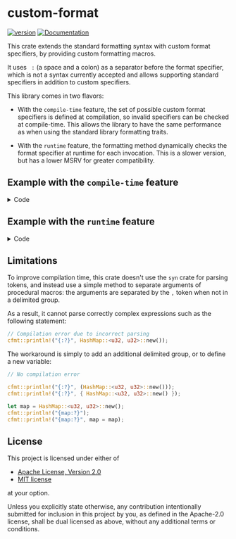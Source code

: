 # custom-format

[![version](https://img.shields.io/crates/v/custom-format?color=blue&style=flat-square)](https://crates.io/crates/custom-format)
[![Documentation](https://docs.rs/custom-format/badge.svg)](https://docs.rs/custom-format)

This crate extends the standard formatting syntax with custom format specifiers, by providing custom formatting macros.

It uses ` :` (a space and a colon) as a separator before the format specifier, which is not a syntax currently accepted and allows supporting standard specifiers in addition to custom specifiers.

This library comes in two flavors:

* With the `compile-time` feature, the set of possible custom format specifiers is defined at compilation, so invalid specifiers can be checked at compile-time.
This allows the library to have the same performance as when using the standard library formatting traits.

* With the `runtime` feature, the formatting method dynamically checks the format specifier at runtime for each invocation. This is a slower version, but has a lower MSRV for greater compatibility.

## Example with the `compile-time` feature

<details>
<summary>Code</summary>

```rust
use custom_format::compile_time as cfmt;
use custom_format::custom_formatter;

use core::fmt;

pub struct DateTime {
    year: i32,
    month: u8,
    month_day: u8,
    hour: u8,
    minute: u8,
    second: u8,
    nanoseconds: u32,
}

macro_rules! impl_custom_format_for_datetime {
    (match spec { $($spec:literal => $func:expr $(,)?)* }) => {
        $(
            impl cfmt::CustomFormat<{ cfmt::spec($spec) }> for DateTime {
                fn fmt(&self, f: &mut fmt::Formatter) -> fmt::Result {
                    ($func as fn(&Self, &mut fmt::Formatter) -> fmt::Result)(self, f)
                }
            }
        )*
    };
}

impl_custom_format_for_datetime!(match spec {
    // Year with pad for at least 4 digits
    "%Y" => |this, f| write!(f, "{:04}", this.year),
    // Year % 100 (00..99)
    "%y" => |this, f| write!(f, "{:02}", (this.year % 100).abs()),
    // Month of the year, zero-padded (01..12)
    "%m" => |this, f| write!(f, "{:02}", this.month),
    // Day of the month, zero-padded (01..31)
    "%d" => |this, f| write!(f, "{:02}", this.month_day),
    // Hour of the day, 24-hour clock, zero-padded (00..23)
    "%H" => |this, f| write!(f, "{:02}", this.hour),
    // Minute of the hour (00..59)
    "%M" => |this, f| write!(f, "{:02}", this.minute),
    // Second of the minute (00..60)
    "%S" => |this, f| write!(f, "{:02}", this.second),
    // Nanosecond (9 digits)
    "%9N" => |this, f| write!(f, "{:09}", this.nanoseconds),
    // Date (%m/%d/%y)
    "%D" => {
        |this, f| {
            let month = custom_formatter!("%m", this);
            let day = custom_formatter!("%d", this);
            let year = custom_formatter!("%y", this);
            write!(f, "{}/{}/{}", month, day, year)
        }
    }
    // The ISO 8601 date format (%Y-%m-%d)
    "%F" => {
        |this, f| {
            let year = custom_formatter!("%Y", this);
            let month = custom_formatter!("%m", this);
            let day = custom_formatter!("%d", this);
            write!(f, "{}-{}-{}", year, month, day)
        }
    }
    // 24-hour time (%H:%M:%S)
    "%T" => {
        |this, f| {
            let hour = custom_formatter!("%H", this);
            let minute = custom_formatter!("%M", this);
            let second = custom_formatter!("%S", this);
            write!(f, "{}:{}:{}", hour, minute, second)
        }
    }
});

let date_time = DateTime {
    year: 1836,
    month: 5,
    month_day: 18,
    hour: 23,
    minute: 45,
    second: 54,
    nanoseconds: 123456789,
};

// Expands to:
//
// match (&(date_time), &("The date time is")) {
//     (arg0, arg1) => {
//         ::std::println!(
//             "{0}: {1}-{2}-{3} {4}:{5}:{6}.{7}",
//             arg1,
//             ::custom_format::custom_formatter!("%Y", arg0),
//             ::custom_format::custom_formatter!("%m", arg0),
//             ::custom_format::custom_formatter!("%d", arg0),
//             ::custom_format::custom_formatter!("%H", arg0),
//             ::custom_format::custom_formatter!("%M", arg0),
//             ::custom_format::custom_formatter!("%S", arg0),
//             ::custom_format::custom_formatter!("%9N", arg0)
//         )
//     }
// }
//
// Output: "The date time is: 1836-05-18 23:45:54.123456789"
//
cfmt::println!(
    "{prefix}: {0 :%Y}-{0 :%m}-{0 :%d} {0 :%H}:{0 :%M}:{0 :%S}.{0 :%9N}",
    date_time,
    prefix = "The date time is",
);

// Compile-time error since "%h" is not a valid format specifier
// cfmt::println!("{0 :%h}", date_time);
```

</details>

## Example with the `runtime` feature

<details>
<summary>Code</summary>

```rust
use custom_format::runtime::{self as cfmt, CustomFormat, CustomFormatter};

use core::fmt;

pub struct DateTime {
    year: i32,
    month: u8,
    month_day: u8,
    hour: u8,
    minute: u8,
    second: u8,
    nanoseconds: u32,
}

impl CustomFormat for DateTime {
    fn fmt(&self, f: &mut fmt::Formatter, spec: &str) -> fmt::Result {
        match spec {
            // Year with pad for at least 4 digits
            "%Y" => write!(f, "{:04}", self.year),
            // Year % 100 (00..99)
            "%y" => write!(f, "{:02}", (self.year % 100).abs()),
            // Month of the year, zero-padded (01..12)
            "%m" => write!(f, "{:02}", self.month),
            // Day of the month, zero-padded (01..31)
            "%d" => write!(f, "{:02}", self.month_day),
            // Hour of the day, 24-hour clock, zero-padded (00..23)
            "%H" => write!(f, "{:02}", self.hour),
            // Minute of the hour (00..59)
            "%M" => write!(f, "{:02}", self.minute),
            // Second of the minute (00..60)
            "%S" => write!(f, "{:02}", self.second),
            // Nanosecond (9 digits)
            "%9N" => write!(f, "{:09}", self.nanoseconds),
            // Date (%m/%d/%y)
            "%D" => {
                let month = CustomFormatter::new("%m", self);
                let day = CustomFormatter::new("%d", self);
                let year = CustomFormatter::new("%y", self);
                write!(f, "{}/{}/{}", month, day, year)
            }
            // The ISO 8601 date format (%Y-%m-%d)
            "%F" => {
                let year = CustomFormatter::new("%Y", self);
                let month = CustomFormatter::new("%m", self);
                let day = CustomFormatter::new("%d", self);
                write!(f, "{}-{}-{}", year, month, day)
            }
            // 24-hour time (%H:%M:%S)
            "%T" => {
                let hour = CustomFormatter::new("%H", self);
                let minute = CustomFormatter::new("%M", self);
                let second = CustomFormatter::new("%S", self);
                write!(f, "{}:{}:{}", hour, minute, second)
            }
            // Invalid format specifier
            _ => Err(fmt::Error),
        }
    }
}

let date_time = DateTime {
    year: 1836,
    month: 5,
    month_day: 18,
    hour: 23,
    minute: 45,
    second: 54,
    nanoseconds: 123456789,
};

// Expands to:
//
// match (&(date_time), &("The date time is")) {
//     (arg0, arg1) => {
//         ::std::println!(
//             "{0}: {1}-{2}-{3} {4}:{5}:{6}.{7}",
//             arg1,
//             ::custom_format::runtime::CustomFormatter::new("%Y", arg0),
//             ::custom_format::runtime::CustomFormatter::new("%m", arg0),
//             ::custom_format::runtime::CustomFormatter::new("%d", arg0),
//             ::custom_format::runtime::CustomFormatter::new("%H", arg0),
//             ::custom_format::runtime::CustomFormatter::new("%M", arg0),
//             ::custom_format::runtime::CustomFormatter::new("%S", arg0),
//             ::custom_format::runtime::CustomFormatter::new("%9N", arg0)
//         )
//     }
// }
//
// Output: "The date time is: 1836-05-18 23:45:54.123456789"
//
cfmt::println!(
    "{prefix}: {0 :%Y}-{0 :%m}-{0 :%d} {0 :%H}:{0 :%M}:{0 :%S}.{0 :%9N}",
    date_time,
    prefix = "The date time is",
);

// Panic at runtime since "%h" is not a valid format specifier
// cfmt::println!("{0 :%h}", date_time);
```

</details>

## Limitations

To improve compilation time, this crate doesn't use the `syn` crate for parsing tokens, and instead use a simple method to separate arguments of procedural macros: the arguments are separated by the `,` token when not in a delimited group.

As a result, it cannot parse correctly complex expressions such as the following statement:

```rust
// Compilation error due to incorrect parsing
cfmt::println!("{:?}", HashMap::<u32, u32>::new());
```

The workaround is simply to add an additional delimited group, or to define a new variable:

```rust
// No compilation error

cfmt::println!("{:?}", (HashMap::<u32, u32>::new()));
cfmt::println!("{:?}", { HashMap::<u32, u32>::new() });

let map = HashMap::<u32, u32>::new();
cfmt::println!("{map:?}");
cfmt::println!("{map:?}", map = map);
```

## License

This project is licensed under either of

- [Apache License, Version 2.0](https://github.com/x-hgg-x/custom-format/blob/master/LICENSE-Apache)
- [MIT license](https://github.com/x-hgg-x/custom-format/blob/master/LICENSE-MIT)

at your option.

Unless you explicitly state otherwise, any contribution intentionally submitted for inclusion in
this project by you, as defined in the Apache-2.0 license, shall be dual licensed as above, without any
additional terms or conditions.
